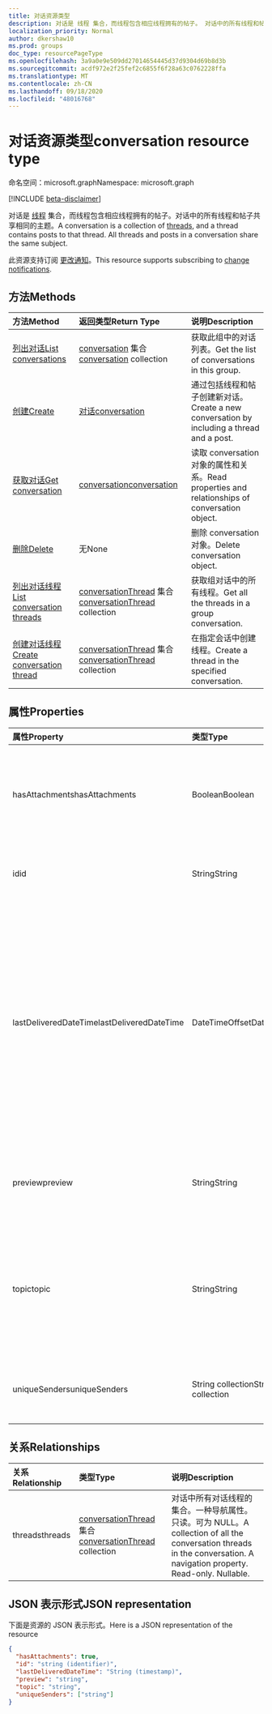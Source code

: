 ```yaml
---
title: 对话资源类型
description: 对话是 线程 集合，而线程包含相应线程拥有的帖子。 对话中的所有线程和帖子共享相同的主题。
localization_priority: Normal
author: dkershaw10
ms.prod: groups
doc_type: resourcePageType
ms.openlocfilehash: 3a9a0e9e509dd27014654445d37d9304d69b8d3b
ms.sourcegitcommit: acdf972e2f25fef2c6855f6f28a63c0762228ffa
ms.translationtype: MT
ms.contentlocale: zh-CN
ms.lasthandoff: 09/18/2020
ms.locfileid: "48016768"
---
```

# <a name="conversation-resource-type"></a><span data-ttu-id="bbfd7-104">对话资源类型</span><span class="sxs-lookup"><span data-stu-id="bbfd7-104">conversation resource type</span></span>

<span data-ttu-id="bbfd7-105">命名空间：microsoft.graph</span><span class="sxs-lookup"><span data-stu-id="bbfd7-105">Namespace: microsoft.graph</span></span>

[!INCLUDE [beta-disclaimer](../../includes/beta-disclaimer.md)]

<span data-ttu-id="bbfd7-p102">对话是 [线程](conversationthread.md) 集合，而线程包含相应线程拥有的帖子。对话中的所有线程和帖子共享相同的主题。</span><span class="sxs-lookup"><span data-stu-id="bbfd7-p102">A conversation is a collection of [threads](conversationthread.md), and a thread contains posts to that thread. All threads and posts in a conversation share the same subject.</span></span>

<span data-ttu-id="bbfd7-108">此资源支持订阅 [更改通知](/graph/webhooks)。</span><span class="sxs-lookup"><span data-stu-id="bbfd7-108">This resource supports subscribing to [change notifications](/graph/webhooks).</span></span>

## <a name="methods"></a><span data-ttu-id="bbfd7-109">方法</span><span class="sxs-lookup"><span data-stu-id="bbfd7-109">Methods</span></span>

| <span data-ttu-id="bbfd7-110">方法</span><span class="sxs-lookup"><span data-stu-id="bbfd7-110">Method</span></span>       | <span data-ttu-id="bbfd7-111">返回类型</span><span class="sxs-lookup"><span data-stu-id="bbfd7-111">Return Type</span></span>  |<span data-ttu-id="bbfd7-112">说明</span><span class="sxs-lookup"><span data-stu-id="bbfd7-112">Description</span></span>|
|:---------------|:--------|:----------|
|[<span data-ttu-id="bbfd7-113">列出对话</span><span class="sxs-lookup"><span data-stu-id="bbfd7-113">List conversations</span></span>](../api/group-list-conversations.md) | <span data-ttu-id="bbfd7-114">[conversation](conversation.md) 集合</span><span class="sxs-lookup"><span data-stu-id="bbfd7-114">[conversation](conversation.md) collection</span></span> |<span data-ttu-id="bbfd7-115">获取此组中的对话列表。</span><span class="sxs-lookup"><span data-stu-id="bbfd7-115">Get the list of conversations in this group.</span></span>|
|[<span data-ttu-id="bbfd7-116">创建</span><span class="sxs-lookup"><span data-stu-id="bbfd7-116">Create</span></span>](../api/group-post-conversations.md) |[<span data-ttu-id="bbfd7-117">对话</span><span class="sxs-lookup"><span data-stu-id="bbfd7-117">conversation</span></span>](conversation.md)| <span data-ttu-id="bbfd7-118">通过包括线程和帖子创建新对话。</span><span class="sxs-lookup"><span data-stu-id="bbfd7-118">Create a new conversation by including a thread and a post.</span></span>|
|[<span data-ttu-id="bbfd7-119">获取对话</span><span class="sxs-lookup"><span data-stu-id="bbfd7-119">Get conversation</span></span>](../api/conversation-get.md) | [<span data-ttu-id="bbfd7-120">conversation</span><span class="sxs-lookup"><span data-stu-id="bbfd7-120">conversation</span></span>](conversation.md) |<span data-ttu-id="bbfd7-121">读取 conversation 对象的属性和关系。</span><span class="sxs-lookup"><span data-stu-id="bbfd7-121">Read properties and relationships of conversation object.</span></span>|
|[<span data-ttu-id="bbfd7-122">删除</span><span class="sxs-lookup"><span data-stu-id="bbfd7-122">Delete</span></span>](../api/conversation-delete.md) | <span data-ttu-id="bbfd7-123">无</span><span class="sxs-lookup"><span data-stu-id="bbfd7-123">None</span></span> |<span data-ttu-id="bbfd7-124">删除 conversation 对象。</span><span class="sxs-lookup"><span data-stu-id="bbfd7-124">Delete conversation object.</span></span> |
|[<span data-ttu-id="bbfd7-125">列出对话线程</span><span class="sxs-lookup"><span data-stu-id="bbfd7-125">List conversation threads</span></span>](../api/conversation-list-threads.md) |<span data-ttu-id="bbfd7-126">[conversationThread](conversationthread.md) 集合</span><span class="sxs-lookup"><span data-stu-id="bbfd7-126">[conversationThread](conversationthread.md) collection</span></span>| <span data-ttu-id="bbfd7-127">获取组对话中的所有线程。</span><span class="sxs-lookup"><span data-stu-id="bbfd7-127">Get all the threads in a group conversation.</span></span>|
|[<span data-ttu-id="bbfd7-128">创建对话线程</span><span class="sxs-lookup"><span data-stu-id="bbfd7-128">Create conversation thread</span></span>](../api/conversation-post-threads.md) |<span data-ttu-id="bbfd7-129">[conversationThread](conversationthread.md) 集合</span><span class="sxs-lookup"><span data-stu-id="bbfd7-129">[conversationThread](conversationthread.md) collection</span></span>| <span data-ttu-id="bbfd7-130">在指定会话中创建线程。</span><span class="sxs-lookup"><span data-stu-id="bbfd7-130">Create a thread in the specified conversation.</span></span>|

## <a name="properties"></a><span data-ttu-id="bbfd7-131">属性</span><span class="sxs-lookup"><span data-stu-id="bbfd7-131">Properties</span></span>
| <span data-ttu-id="bbfd7-132">属性</span><span class="sxs-lookup"><span data-stu-id="bbfd7-132">Property</span></span>     | <span data-ttu-id="bbfd7-133">类型</span><span class="sxs-lookup"><span data-stu-id="bbfd7-133">Type</span></span>   |<span data-ttu-id="bbfd7-134">说明</span><span class="sxs-lookup"><span data-stu-id="bbfd7-134">Description</span></span>|
|:---------------|:--------|:----------|
|<span data-ttu-id="bbfd7-135">hasAttachments</span><span class="sxs-lookup"><span data-stu-id="bbfd7-135">hasAttachments</span></span>|<span data-ttu-id="bbfd7-136">Boolean</span><span class="sxs-lookup"><span data-stu-id="bbfd7-136">Boolean</span></span>|<span data-ttu-id="bbfd7-137">指示此对话中的任意帖子是否至少有一个附件。</span><span class="sxs-lookup"><span data-stu-id="bbfd7-137">Indicates whether any of the posts within this Conversation has at least one attachment.</span></span>|
|<span data-ttu-id="bbfd7-138">id</span><span class="sxs-lookup"><span data-stu-id="bbfd7-138">id</span></span>|<span data-ttu-id="bbfd7-139">String</span><span class="sxs-lookup"><span data-stu-id="bbfd7-139">String</span></span>|<span data-ttu-id="bbfd7-p103">对话的唯一标识符。只读。</span><span class="sxs-lookup"><span data-stu-id="bbfd7-p103">The conversations's unique identifier. Read-only.</span></span>|
|<span data-ttu-id="bbfd7-142">lastDeliveredDateTime</span><span class="sxs-lookup"><span data-stu-id="bbfd7-142">lastDeliveredDateTime</span></span>|<span data-ttu-id="bbfd7-143">DateTimeOffset</span><span class="sxs-lookup"><span data-stu-id="bbfd7-143">DateTimeOffset</span></span>|<span data-ttu-id="bbfd7-p104">时间戳类型表示使用 ISO 8601 格式的日期和时间信息，并且始终处于 UTC 时间。例如，2014 年 1 月 1 日午夜 UTC 如下所示：`'2014-01-01T00:00:00Z'`</span><span class="sxs-lookup"><span data-stu-id="bbfd7-p104">The Timestamp type represents date and time information using ISO 8601 format and is always in UTC time. For example, midnight UTC on Jan 1, 2014 would look like this: `'2014-01-01T00:00:00Z'`</span></span>|
|<span data-ttu-id="bbfd7-146">preview</span><span class="sxs-lookup"><span data-stu-id="bbfd7-146">preview</span></span>|<span data-ttu-id="bbfd7-147">String</span><span class="sxs-lookup"><span data-stu-id="bbfd7-147">String</span></span>|<span data-ttu-id="bbfd7-148">来自此对话中最新帖子的正文的简短摘要。</span><span class="sxs-lookup"><span data-stu-id="bbfd7-148">A short summary from the body of the latest post in this converstaion.</span></span>|
|<span data-ttu-id="bbfd7-149">topic</span><span class="sxs-lookup"><span data-stu-id="bbfd7-149">topic</span></span>|<span data-ttu-id="bbfd7-150">String</span><span class="sxs-lookup"><span data-stu-id="bbfd7-150">String</span></span>|<span data-ttu-id="bbfd7-p105">对话的主题。在创建对话时可设置此属性，但无法对其进行更新。</span><span class="sxs-lookup"><span data-stu-id="bbfd7-p105">The topic of the conversation. This property can be set when the conversation is created, but it cannot be updated.</span></span>|
|<span data-ttu-id="bbfd7-153">uniqueSenders</span><span class="sxs-lookup"><span data-stu-id="bbfd7-153">uniqueSenders</span></span>|<span data-ttu-id="bbfd7-154">String collection</span><span class="sxs-lookup"><span data-stu-id="bbfd7-154">String collection</span></span>|<span data-ttu-id="bbfd7-155">发送消息到此对话的所有用户。</span><span class="sxs-lookup"><span data-stu-id="bbfd7-155">All the users that sent a message to this Conversation.</span></span>|

## <a name="relationships"></a><span data-ttu-id="bbfd7-156">关系</span><span class="sxs-lookup"><span data-stu-id="bbfd7-156">Relationships</span></span>
| <span data-ttu-id="bbfd7-157">关系</span><span class="sxs-lookup"><span data-stu-id="bbfd7-157">Relationship</span></span> | <span data-ttu-id="bbfd7-158">类型</span><span class="sxs-lookup"><span data-stu-id="bbfd7-158">Type</span></span>   |<span data-ttu-id="bbfd7-159">说明</span><span class="sxs-lookup"><span data-stu-id="bbfd7-159">Description</span></span>|
|:---------------|:--------|:----------|
|<span data-ttu-id="bbfd7-160">threads</span><span class="sxs-lookup"><span data-stu-id="bbfd7-160">threads</span></span>|<span data-ttu-id="bbfd7-161">[conversationThread](conversationthread.md) 集合</span><span class="sxs-lookup"><span data-stu-id="bbfd7-161">[conversationThread](conversationthread.md) collection</span></span>|<span data-ttu-id="bbfd7-p106">对话中所有对话线程的集合。一种导航属性。只读。可为 NULL。</span><span class="sxs-lookup"><span data-stu-id="bbfd7-p106">A collection of all the conversation threads in the conversation. A navigation property. Read-only. Nullable.</span></span>|

## <a name="json-representation"></a><span data-ttu-id="bbfd7-166">JSON 表示形式</span><span class="sxs-lookup"><span data-stu-id="bbfd7-166">JSON representation</span></span>

<span data-ttu-id="bbfd7-167">下面是资源的 JSON 表示形式。</span><span class="sxs-lookup"><span data-stu-id="bbfd7-167">Here is a JSON representation of the resource</span></span>

<!-- {
  "blockType": "resource",
  "optionalProperties": [
    "threads"
  ],
  "keyProperty": "id",
  "@odata.type": "microsoft.graph.conversation"
}-->

```json
{
  "hasAttachments": true,
  "id": "string (identifier)",
  "lastDeliveredDateTime": "String (timestamp)",
  "preview": "string",
  "topic": "string",
  "uniqueSenders": ["string"]
}

```


<!-- uuid: 8fcb5dbc-d5aa-4681-8e31-b001d5168d79
2015-10-25 14:57:30 UTC -->
<!--
{
  "type": "#page.annotation",
  "description": "conversation resource",
  "keywords": "",
  "section": "documentation",
  "tocPath": "",
  "suppressions": []
}
-->


